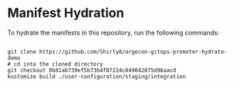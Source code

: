 
# Manifest Hydration

To hydrate the manifests in this repository, run the following commands:

```shell

git clone https://github.com/Shirly8/argocon-gitops-promoter-hydrate-demo
# cd into the cloned directory
git checkout 0b81ab739ef5b73b4f07224c849042875d96aacd
kustomize build ./user-configuration/staging/integration
```